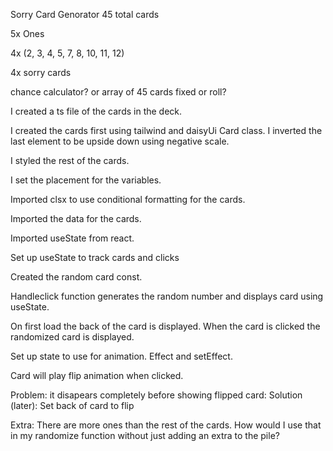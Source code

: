 Sorry Card Genorator
45 total cards

5x Ones

4x (2, 3, 4, 5, 7, 8, 10, 11, 12)

4x sorry cards

chance calculator? or array of 45 cards
fixed or roll?

I created a ts file of the cards in the deck.

I created the cards first using tailwind and daisyUi Card class. I inverted the last element to be upside down using negative scale.

I styled the rest of the cards.

I set the placement for the variables.

Imported clsx to use conditional formatting for the cards.

Imported the data for the cards.

Imported useState from react.

Set up useState to track cards and clicks

Created the random card const.

Handleclick function generates the random number and displays card using useState.

On first load the back of the card is displayed. When the card is clicked the randomized card is displayed.

Set up state to use for animation. Effect and setEffect.

Card will play flip animation when clicked.

Problem: it disapears completely before showing flipped card:
Solution (later): Set back of card to flip 

Extra: There are more ones than the rest of the cards. How would I use that in my randomize function without just adding an extra to the pile?